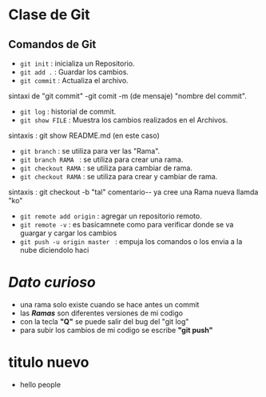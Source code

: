 
# Clase de Git 
## Comandos de Git 
- ````git init```` : inicializa un Repositorio.
- ````git add .```` : Guardar los cambios.
- ````git commit```` : Actualiza el archivo.

 sintaxi de "git commit" -git comit -m (de mensaje) "nombre del commit".
- ````git log```` : historial de commit.
- ````git show FILE```` : Muestra los cambios realizados en el Archivos.

sintaxis : git show README.md (en este caso)
- ````git branch```` : se utiliza para ver las "Rama".
- ````git branch RAMA ```` : se utiliza para crear una rama.
- ````git checkout RAMA```` : se utiliza para cambiar de rama.
- ````git checkout RAMA```` : se utiliza para crear y cambiar de rama.

sintaxis : git checkout -b "tal"
 comentario-- ya cree una Rama nueva llamda "ko"

- ````git remote add origin```` : agregar un repositorio remoto.
- ````git remote -v```` : es basicamnete como para verificar donde se va guargar y cargar los cambios 
- ````git push -u origin master ```` : empuja los comandos o los envia a la nube diciendolo haci

# **_Dato curioso_** 
 - una rama solo existe cuando se hace antes un commit 
 - las **_Ramas_** son diferentes versiones de mi codigo 
 - con la tecla **"Q"** se puede salir del bug del "git log"
 - para subir los cambios de mi codigo se escribe **"git push"**


 # titulo nuevo 
 - hello people 